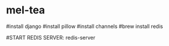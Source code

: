 # mel-tea
#install django
#install pillow
#install channels
#brew install redis

#START REDIS SERVER: redis-server